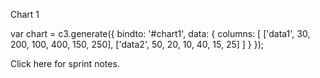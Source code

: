 Chart 1

<div id="chart1"></div>

var chart = c3.generate({
    bindto: '#chart1',
    data: {
      columns: [
        ['data1', 30, 200, 100, 400, 150, 250],
        ['data2', 50, 20, 10, 40, 15, 25]
      ]
    }
});


Click here for sprint notes.
